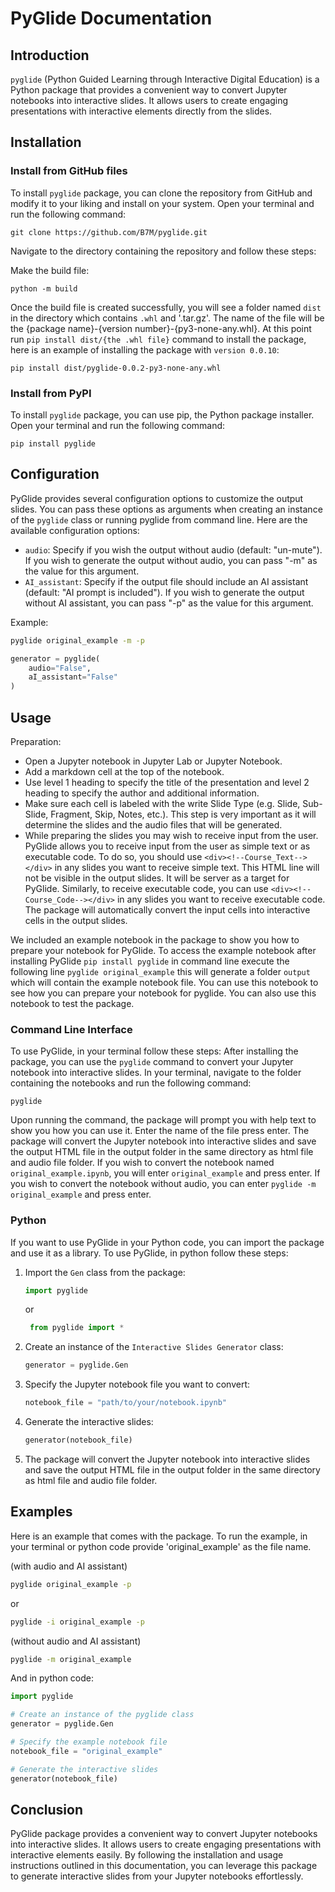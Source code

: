 # PyGlide Documentation

## Introduction

`pyglide` (Python Guided Learning through Interactive Digital Education) is a Python package that provides a convenient way to convert Jupyter notebooks into interactive slides. It allows users to create engaging presentations with interactive elements directly from the slides.

## Installation

### Install from GitHub files
To install `pyglide` package, you can clone the repository from GitHub and modify it to your liking and install on your system. Open your terminal and run the following command:

```
git clone https://github.com/B7M/pyglide.git
```
Navigate to the directory containing the repository and follow these steps:

Make the build file:

```
python -m build
```
Once the build file is created successfully, you will see a folder named `dist` in the directory which contains `.whl` and '.tar.gz'. The name of the file will be the {package name}-{version number}-{py3-none-any.whl}. At this point run `pip install dist/{the .whl file}` command to install the package, here is an example of installing the package with `version 0.0.10`:

```
pip install dist/pyglide-0.0.2-py3-none-any.whl
```


### Install from PyPI
To install `pyglide` package, you can use pip, the Python package installer. Open your terminal and run the following command:

```
pip install pyglide
```
## Configuration

PyGlide provides several configuration options to customize the output slides. You can pass these options as arguments when creating an instance of the `pyglide` class or running pyglide from command line. Here are the available configuration options:

- `audio`: Specify if you wish the output without audio (default: "un-mute"). If you wish to generate the output without audio, you can pass "-m" as the value for this argument.
- `AI_assistant`: Specify if the output file should include an AI assistant (default: "AI prompt is included"). If you wish to generate the output without AI assistant, you can pass "-p" as the value for this argument.

Example:

```bash
pyglide original_example -m -p
```

```python
generator = pyglide(
    audio="False",
    aI_assistant="False"
)
```

## Usage
Preparation:
- Open a Jupyter notebook in Jupyter Lab or Jupyter Notebook.
- Add a markdown cell at the top of the notebook.
- Use level 1 heading to specify the title of the presentation and level 2 heading to specify the author and additional information.
- Make sure each cell is labeled with the write Slide Type (e.g. Slide, Sub-Slide, Fragment, Skip, Notes, etc.). This step is very important as it will determine the slides and the audio files that will be generated.
- While preparing the slides you may wish to receive input from the user. PyGlide allows you to receive input from the user as simple text or as executable code.
To do so, you should use `<div><!--Course_Text--></div>` in any slides you want to receive simple text. This HTML line will not be visible in the output slides. It will be server as a target for PyGlide. Similarly, to receive executable code, you can use `<div><!--Course_Code--></div>` in any slides you want to receive executable code. The package will automatically convert the input cells into interactive cells in the output slides.

We included an example notebook in the package to show you how to prepare your notebook for PyGlide. To access the example notebook after installing PyGlide `pip install pyglide` in command line execute the following line `pyglide original_example` this will generate a folder `output` which will contain the example notebook file. You can use this notebook to see how you can prepare your notebook for pyglide. You can also use this notebook to test the package.
### Command Line Interface
To use PyGlide, in your terminal follow these steps:
After installing the package, you can use the `pyglide` command to convert your Jupyter notebook into interactive slides. In your terminal, navigate to the folder containing the notebooks and run the following command:

```pyglide```

Upon running the command, the package will prompt you with help text to show you how you can use it. Enter the name of the file press enter. The package will convert the Jupyter notebook into interactive slides and save the output HTML file in the output folder in the same directory as html file and audio file folder. If you wish to convert the notebook named `original_example.ipynb`, you will enter `original_example` and press enter. If you wish to convert the notebook without audio, you can enter `pyglide -m original_example` and press enter.

### Python
If you want to use PyGlide in your Python code, you can import the package and use it as a library. To use PyGlide, in python follow these steps:

1. Import the `Gen` class from the package:

   ```python
   import pyglide
   ```
   or 

   ```python
    from pyglide import *
   ```

2. Create an instance of the `Interactive Slides Generator` class:

   ```python
   generator = pyglide.Gen
   ```

3. Specify the Jupyter notebook file you want to convert:

   ```python
   notebook_file = "path/to/your/notebook.ipynb"
   ```

4. Generate the interactive slides:

   ```python
   generator(notebook_file)
   ```

5. The package will convert the Jupyter notebook into interactive slides and save the output HTML file in the output folder in the same directory as html file and audio file folder.



## Examples

Here is an example that comes with the package. To run the example, in your terminal or python code provide 'original_example' as the file name.

(with audio and AI assistant)
```bash 
pyglide original_example -p
```
or

```bash
pyglide -i original_example -p
```

(without audio and AI assistant)
```bash
pyglide -m original_example
```
And in python code:

```python
import pyglide

# Create an instance of the pyglide class
generator = pyglide.Gen

# Specify the example notebook file
notebook_file = "original_example"

# Generate the interactive slides
generator(notebook_file)
```

## Conclusion

PyGlide package provides a convenient way to convert Jupyter notebooks into interactive slides. It allows users to create engaging presentations with interactive elements easily. By following the installation and usage instructions outlined in this documentation, you can leverage this package to generate interactive slides from your Jupyter notebooks effortlessly.
